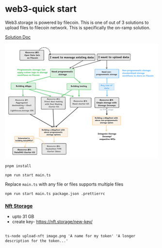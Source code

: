 # web3-quick start

Web3.storage is powered by filecoin. This is one of out of 3 solutions to upload files to filecoin network. This is specifically the on-ramp solution.

[Solution Doc](https://docs.filecoin.io/basics/how-storage-works/storage-onramps/)

[![FVM cheatsheet](image.png)](https://github.com/filecoin-project/awesome-filecoin/blob/main/fvm.md)



```shell
pnpm install
```
```shell
npm run start main.ts
```

Replace `main.ts` with any file or files supports multiple files

```shell
npm run start main.ts package.json .prettierrc
```

### [Nft Storage](https://nft.storage/files/)

- upto 31 GB 
- create key- <https://nft.storage/new-key/>

```shell

ts-node upload-nft image.png 'A name for my token' 'A longer description for the token...'

```